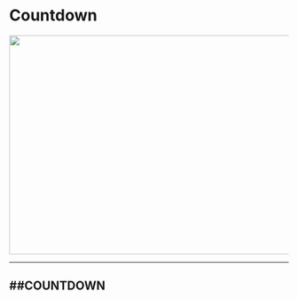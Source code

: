 # Countdown
<div align="center">
<img width="1000px" height="395px" src="https://github.com/himeshx/countdown/blob/main/Readme%20Resources/countdown.gif"/>
</div>

<!--The title for my project.--> 
----
##COUNTDOWN 
----

